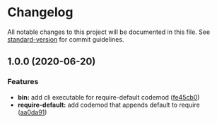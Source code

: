 # Changelog

All notable changes to this project will be documented in this file. See [standard-version](https://github.com/conventional-changelog/standard-version) for commit guidelines.

## 1.0.0 (2020-06-20)


### Features

* **bin:** add cli executable for require-default codemod ([fe45cb0](https://github.com/remarkablemark/require-default-codemod/commit/fe45cb03eb950577ea3624ce2f978e26e6836902))
* **require-default:** add codemod that appends default to require ([aa0da91](https://github.com/remarkablemark/require-default-codemod/commit/aa0da9195fcd96a7592a3e8506ee293ba447fa15))
